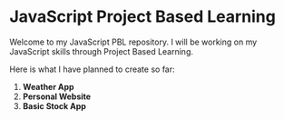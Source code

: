 # **JavaScript Project Based Learning**

Welcome to my JavaScript PBL repository. I will be working on my JavaScript skills through Project Based Learning.

Here is what I have planned to create so far:
1. **Weather App**
2. **Personal Website**
3. **Basic Stock App**
